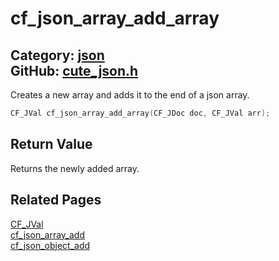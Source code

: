 [](../header.md ':include')

# cf_json_array_add_array

Category: [json](/api_reference?id=json)  
GitHub: [cute_json.h](https://github.com/RandyGaul/cute_framework/blob/master/include/cute_json.h)  
---

Creates a new array and adds it to the end of a json array.

```cpp
CF_JVal cf_json_array_add_array(CF_JDoc doc, CF_JVal arr);
```

## Return Value

Returns the newly added array.

## Related Pages

[CF_JVal](/json/cf_jval.md)  
[cf_json_array_add](/json/cf_json_array_add.md)  
[cf_json_object_add](/json/cf_json_object_add.md)  
